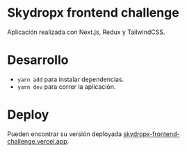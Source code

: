 # Skydropx frontend challenge
Aplicación realizada con Next.js, Redux y TailwindCSS. 

# Desarrollo
-  ``yarn add`` para instalar dependencias.
-  ``yarn dev`` para correr la aplicación.

# Deploy
Pueden encontrar su versión deployada [skydropx-frontend-challenge.vercel.app]("https://skydropx-frontend-challenge.vercel.app/").
